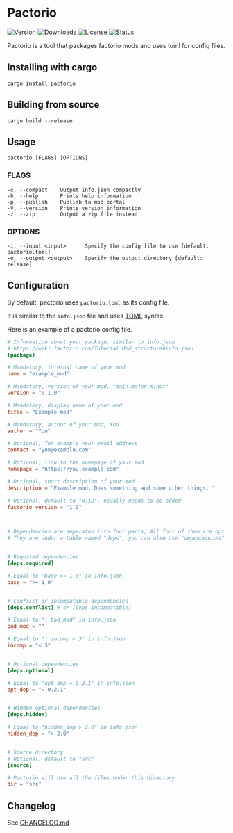# Pactorio

[![Version](https://img.shields.io/crates/v/pactorio?style=flat-square)][Crate]
[![Downloads](https://img.shields.io/crates/d/pactorio?style=flat-square)][Crate]
[![License](https://img.shields.io/crates/l/pactorio?style=flat-square)](https://github.com/figsoda/pactorio/blob/master/LICENSE)
[![Status](https://img.shields.io/github/workflow/status/figsoda/pactorio/CI?style=flat-square)](https://github.com/figsoda/pactorio/actions)

[Crate]: https://crates.io/crates/pactorio

Pactorio is a tool that packages factorio mods and uses toml for config files. 

## Installing with cargo
```
cargo install pactorio
```

## Building from source
```
cargo build --release
```

## Usage
    pactorio [FLAGS] [OPTIONS]

### FLAGS
    -c, --compact    Output info.json compactly
    -h, --help       Prints help information
    -p, --publish    Publish to mod portal
    -V, --version    Prints version information
    -z, --zip        Output a zip file instead

### OPTIONS
    -i, --input <input>      Specify the config file to use [default: pactorio.toml]
    -o, --output <output>    Specify the output directory [default: release]

## Configuration
By default, pactorio uses `pactorio.toml` as its config file. 

It is similar to the `info.json` file and uses [TOML](https://toml.io) syntax. 

Here is an example of a pactorio config file. 

```toml
# Information about your package, similar to info.json
# https://wiki.factorio.com/Tutorial:Mod_structure#info.json
[package]

# Mandatory, internal name of your mod
name = "example_mod"

# Mandatory, version of your mod, "main.major.minor"
version = "0.1.0"

# Mandatory, display name of your mod
title = "Example mod"

# Mandatory, author of your mod, You
author = "You"

# Optional, for example your email address
contact = "you@example.com"

# Optional, link to the homepage of your mod
homepage = "https://you.example.com"

# Optional, short description of your mod
description = "Example mod. Does something and some other things. "

# Optional, default to "0.12", usually needs to be added
factorio_version = "1.0"



# Dependencies are separated into four parts, All four of them are optional
# They are under a table named "deps", you can also use "dependencies"


# Required dependencies
[deps.required]

# Equal to "base >= 1.0" in info.json
base = ">= 1.0"


# Conflict or incompatible dependencies
[deps.conflict] # or [deps.incompatible]

# Equal to "! bad_mod" in info.json
bad_mod = ""

# Equal to "! incomp < 3" in info.json
incomp = "< 3"


# Optional dependencies
[deps.optional]

# Equal to "opt_dep = 0.2.1" in info.json
opt_dep = "= 0.2.1"


# Hidden optional dependencies
[deps.hidden]

# Equal to "hidden_dep > 2.0" in info.json
hidden_dep = "> 2.0"


# Source directory
# Optional, default to "src"
[source]

# Pactorio will use all the files under this directory
dir = "src"
```

</details>

## Changelog
See [CHANGELOG.md](https://github.com/figsoda/pactorio/blob/master/CHANGELOG.md)
